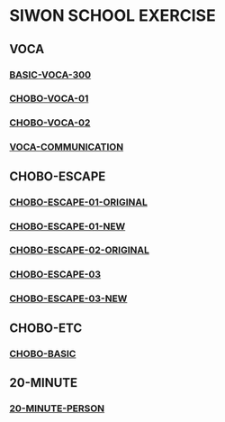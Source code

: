 SIWON SCHOOL EXERCISE
=====================
## VOCA
### [BASIC-VOCA-300](BASIC-VOCA-300/)
### [CHOBO-VOCA-01](CHOBO-VOCA-01/)
### [CHOBO-VOCA-02](CHOBO-VOCA-02/)
### [VOCA-COMMUNICATION](VOCA-COMMUNICATION/)
## CHOBO-ESCAPE
### [CHOBO-ESCAPE-01-ORIGINAL](CHOBO-ESCAPE-01-ORIGINAL/)
### [CHOBO-ESCAPE-01-NEW](CHOBO-ESCAPE-01-NEW/)
### [CHOBO-ESCAPE-02-ORIGINAL](CHOBO-ESCAPE-02-ORIGINAL/)
### [CHOBO-ESCAPE-03](CHOBO-ESCAPE-03/)
### [CHOBO-ESCAPE-03-NEW](CHOBO-ESCAPE-03-NEW/)
## CHOBO-ETC
### [CHOBO-BASIC](CHOBO-BASIC/)
## 20-MINUTE
### [20-MINUTE-PERSON](20-MINUTE-PERSON/)
